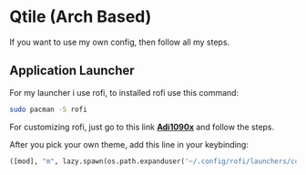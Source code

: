 # Qtile (Arch Based)
If you want to use my own config, then follow all my steps.

## Application Launcher
For my launcher i use rofi, to installed rofi use this command:

```bash
sudo pacman -S rofi
```

For customizing rofi, just go to this link **[Adi1090x](https://github.com/adi1090x/rofi#installation)** and follow the steps.

After you pick your own theme, add this line in your keybinding:

```python
([mod], "m", lazy.spawn(os.path.expanduser('~/.config/rofi/launchers/colorful/launcher.sh'))),
```
